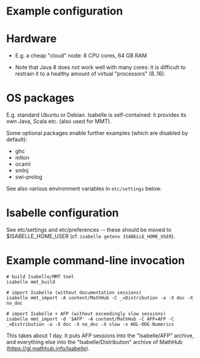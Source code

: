 Example configuration
=====================

Hardware
========

* E.g. a cheap "cloud" node: 8 CPU cores, 64 GB RAM

* Note that Java 8 does not work well with many cores: it is difficult to
restrain it to a healthy amount of virtual "processors" (8..16).


OS packages
===========

E.g. standard Ubuntu or Debian. Isabelle is self-contained: it provides its
own Java, Scala etc. (also used for MMT).

Some optional packages enable further examples (which are disabled by
default):

  * ghc
  * mlton
  * ocaml
  * smlnj
  * swi-prolog

See also various environment variables in `etc/settings` below.


Isabelle configuration
======================

See etc/settings and etc/preferences -- these should be moved to
$ISABELLE_HOME_USER (cf. `isabelle getenv ISABELLE_HOME_USER`).


Example command-line invocation
===============================

    # build Isabelle/MMT tool
    isabelle mmt_build

    # import Isabelle (without documentation sessions)
    isabelle mmt_import -A content/MathHub -C _=Distribution -a -X doc -X no_doc

    # import Isabelle + AFP (without exceedingly slow sessions)
    isabelle mmt_import -d '$AFP' -A content/MathHub -C AFP=AFP -C _=Distribution -a -X doc -X no_doc -X slow -x HOL-ODE-Numerics

This takes about 1 day. It puts AFP sessions into the "Isabelle/AFP"
archive, and everything else into the "Isabelle/Distribution" archive of
MathHub (https://gl.mathhub.info/Isabelle).
